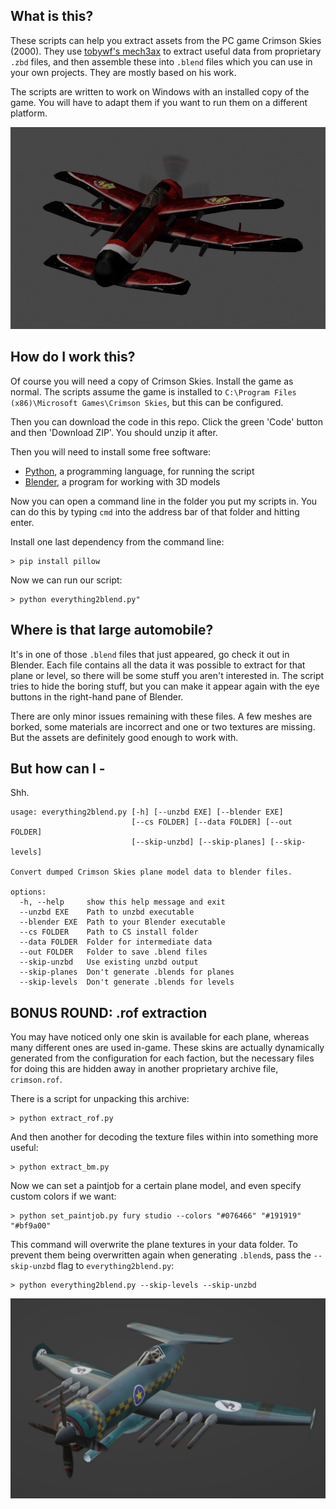 ## What is this?

These scripts can help you extract assets from the PC game Crimson Skies (2000). They use [tobywf's mech3ax](https://github.com/TerranMechworks/mech3ax) to extract useful data from proprietary `.zbd` files, and then assemble these into `.blend` files which you can use in your own projects. They are mostly based on his work.

The scripts are written to work on Windows with an installed copy of the game. You will have to adapt them if you want to run them on a different platform.

![Exported Devastator model shown in Blender](devastator.jpg)

## How do I work this?

Of course you will need a copy of Crimson Skies. Install the game as normal. The scripts assume the game is installed to `C:\Program Files (x86)\Microsoft Games\Crimson Skies`, but this can be configured.

Then you can download the code in this repo. Click the green 'Code' button and then 'Download ZIP'. You should unzip it after.

Then you will need to install some free software:

- [Python](https://www.python.org/downloads/), a programming language, for running the script
- [Blender](https://www.blender.org/download/), a program for working with 3D models

Now you can open a command line in the folder you put my scripts in. You can do this by typing `cmd` into the address bar of that folder and hitting enter.

Install one last dependency from the command line:
```
> pip install pillow
```
Now we can run our script:
```
> python everything2blend.py"
```

## Where is that large automobile?

It's in one of those `.blend` files that just appeared, go check it out in Blender. Each file contains all the data it was possible to extract for that plane or level, so there will be some stuff you aren't interested in. The script tries to hide the boring stuff, but you can make it appear again with the eye buttons in the right-hand pane of Blender.

There are only minor issues remaining with these files. A few meshes are borked, some materials are incorrect and one or two textures are missing. But the assets are definitely good enough to work with.

## But how can I - 

Shh.
```
usage: everything2blend.py [-h] [--unzbd EXE] [--blender EXE]
                           [--cs FOLDER] [--data FOLDER] [--out FOLDER]
                           [--skip-unzbd] [--skip-planes] [--skip-levels]

Convert dumped Crimson Skies plane model data to blender files.

options:
  -h, --help     show this help message and exit
  --unzbd EXE    Path to unzbd executable
  --blender EXE  Path to your Blender executable
  --cs FOLDER    Path to CS install folder
  --data FOLDER  Folder for intermediate data
  --out FOLDER   Folder to save .blend files
  --skip-unzbd   Use existing unzbd output
  --skip-planes  Don't generate .blends for planes
  --skip-levels  Don't generate .blends for levels
```

## BONUS ROUND: .rof extraction

You may have noticed only one skin is available for each plane, whereas many different ones are used in-game. These skins are actually dynamically generated from the configuration for each faction, but the necessary files for doing this are hidden away in another proprietary archive file, `crimson.rof`.

There is a script for unpacking this archive:
```
> python extract_rof.py
```
And then another for decoding the texture files within into something more useful:
```
> python extract_bm.py
```

Now we can set a paintjob for a certain plane model, and even specify custom colors if we want:
```
> python set_paintjob.py fury studio --colors "#076466" "#191919" "#bf9a00"
```
This command will overwrite the plane textures in your data folder. To prevent them being overwritten again when generating `.blend`s, pass the `--skip-unzbd` flag to `everything2blend.py`:
```
> python everything2blend.py --skip-levels --skip-unzbd
```
![Exported Fury model with a custom paintjob](fury.jpg)